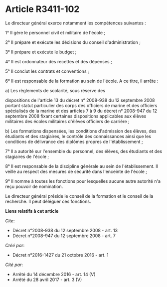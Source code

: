 # Article R3411-102

Le directeur général exerce notamment les compétences suivantes : 

1° Il gère le personnel civil et militaire de l'école ; 

2° Il prépare et exécute les décisions du conseil d'administration ; 

3° Il prépare et exécute le budget ; 

4° Il est ordonnateur des recettes et des dépenses ; 

5° Il conclut les contrats et conventions ; 

6° Il est responsable de la formation au sein de l'école. A ce titre, il arrête : 

a) Les règlements de scolarité, sous réserve des 

dispositions de l'article 13 du décret n° 2008-938 du 12 septembre 2008 
portant statut particulier des corps des officiers de marine et des officiers spécialisés de la marine et des articles 7 à 9
du décret n° 2008-947 du 12 septembre 2008 fixant certaines dispositions applicables aux élèves militaires des écoles
militaires d'élèves officiers de carrière 
; 

b) Les formations dispensées, les conditions d'admission des élèves, des étudiants et des stagiaires, le contrôle des
connaissances ainsi que les conditions de délivrance des diplômes propres de l'établissement ; 

7° Il a autorité sur l'ensemble du personnel, des élèves, des étudiants et des stagiaires de l'école ; 

8° Il est responsable de la discipline générale au sein de l'établissement. Il veille au respect des mesures de sécurité dans
l'enceinte de l'école ; 

9° Il nomme à toutes les fonctions pour lesquelles aucune autre autorité n'a reçu pouvoir de nomination. 

Le directeur général préside le conseil de la formation et le conseil de la recherche. Il peut déléguer ces fonctions.

**Liens relatifs à cet article**

_Cite_:

  - Décret n°2008-938 du 12 septembre 2008 - art. 13
  - Décret n°2008-947 du 12 septembre 2008 - art. 7

_Créé par_:

  - Décret n°2016-1427 du 21 octobre 2016 - art. 1

_Cité par_:

  - Arrêté du 14 décembre 2016 - art. 14 (V)
  - Arrêté du 28 avril 2017 - art. 3 (V)
